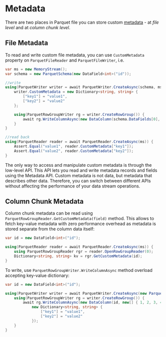 # Metadata

There are two places in Parquet file you can store custom [metadata](https://parquet.apache.org/docs/file-format/metadata/) - at *file level* and at *column chunk level*.

## File Metadata

To read and write custom file metadata, you can use `CustomMetadata` property on `ParquetFileReader` and `ParquetFileWriter`, i.e.

```C#
var ms = new MemoryStream();
var schema = new ParquetSchema(new DataField<int>("id"));

//write
using(ParquetWriter writer = await ParquetWriter.CreateAsync(schema, ms)) {
    writer.CustomMetadata = new Dictionary<string, string> {
        ["key1"] = "value1",
        ["key2"] = "value2"
    };

    using(ParquetRowGroupWriter rg = writer.CreateRowGroup()) {
        await rg.WriteColumnAsync(new DataColumn(schema.DataFields[0], new[] { 1, 2, 3, 4 }));
    }
}

//read back
using(ParquetReader reader = await ParquetReader.CreateAsync(ms)) {
    Assert.Equal("value1", reader.CustomMetadata["key1"]);
    Assert.Equal("value2", reader.CustomMetadata["key2"]);
}
```

The only way to access and manipulate custom metadata is through the low-level API. This API lets you read and write metadata records and fields using the Metadata API. Custom metadata is not data, but metadata that describes other data. Therefore, you can switch between different APIs without affecting the performance of your data stream operations.

## Column Chunk Metadata

Column chunk metadata can be read using `ParquetRowGroupReader.GetCustomMetadata(field)` method. This allows to fetch key-value metadata with zero performance overhead as metadata is stored separate from the column data itself:

```C#
var id = new DataField<int>("id");

using(ParquetReader reader = await ParquetReader.CreateAsync(ms)) {
    using ParquetRowGroupReader rgr = reader.OpenRowGroupReader(0);
    Dictionary<string, string> kv = rgr.GetCustomMetadata(id);
}
```

To write, use `ParquetRowGroupWriter.WriteColumnAsync` method overload accepting key-value dictionary:

```C#
var id = new DataField<int>("id");

using(ParquetWriter writer = await ParquetWriter.CreateAsync(new ParquetSchema(id), ms)) {
    using(ParquetRowGroupWriter rg = writer.CreateRowGroup()) {
        await rg.WriteColumnAsync(new DataColumn(id, new[] { 1, 2, 3, 4 }),
            new Dictionary<string, string> {
                ["key1"] = "value1",
                ["key2"] = "value2"
            });
    }
}
```

